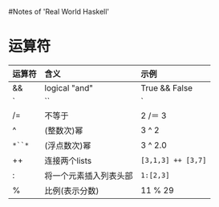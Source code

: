 #Notes of 'Real World Haskell'

# 运算符 #

| **运算符** | **含义** | **示例** |
|:--------------|:-----------|:-----------|
| && | logical "and" | True && False |
| `|``|` | logical "or"  | Flase `|``|` True |
| /= | 不等于 | 2 /＝ 3 |
| ^ | (整数次)幂 | 3 ^ 2 |
| `*``*` | (浮点数次)幂 | 3 ^ 2.0 |
| ++ | 连接两个lists | `[3,1,3] ++ [3,7]` |
| : | 将一个元素插入列表头部 | `1:[2,3]` |
| % | 比例(表示分数) | 11 % 29 |